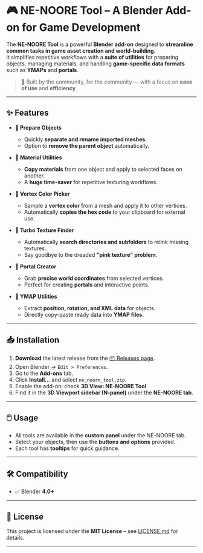 # 🎮 NE-NOORE Tool – A Blender Add-on for Game Development  

The **NE-NOORE Tool** is a powerful **Blender add-on** designed to **streamline common tasks in game asset creation and world-building**.  
It simplifies repetitive workflows with a **suite of utilities** for preparing objects, managing materials, and handling **game-specific data formats** such as **YMAPs** and **portals**.  

> 🚀 Built by the community, for the community — with a focus on **ease of use** and **efficiency**.  

---

## ✨ Features  

- **🔹 Prepare Objects**  
  - Quickly **separate and rename imported meshes**.  
  - Option to **remove the parent object** automatically.  

- **🔹 Material Utilities**  
  - **Copy materials** from one object and apply to selected faces on another.  
  - A **huge time-saver** for repetitive texturing workflows.  

- **🔹 Vertex Color Picker**  
  - Sample a **vertex color** from a mesh and apply it to other vertices.  
  - Automatically **copies the hex code** to your clipboard for external use.  

- **🔹 Turbo Texture Finder**  
  - Automatically **search directories and subfolders** to relink missing textures.  
  - Say goodbye to the dreaded **"pink texture" problem**.  

- **🔹 Portal Creator**  
  - Grab **precise world coordinates** from selected vertices.  
  - Perfect for creating **portals** and interactive points.  

- **🔹 YMAP Utilities**  
  - Extract **position, rotation, and XML data** for objects.  
  - Directly copy-paste ready data into **YMAP files**.  

---

## 📥 Installation  

1. **Download** the latest release from the [📦 Releases page](./releases).  
2. Open Blender → `Edit > Preferences`.  
3. Go to the **Add-ons** tab.  
4. Click **Install...** and select `ne_noore_tool.zip`.  
5. Enable the add-on: check **3D View: NE-NOORE Tool**.  
6. Find it in the **3D Viewport sidebar (N-panel)** under the **NE-NOORE tab**.  

---

## 🖱️ Usage  

- All tools are available in the **custom panel** under the NE-NOORE tab.  
- Select your objects, then use the **buttons and options** provided.  
- Each tool has **tooltips** for quick guidance.  

---

## 🛠️ Compatibility  

- ✅ Blender **4.0+**  

---

## 📜 License  

This project is licensed under the **MIT License** – see [LICENSE.md](./LICENSE.md) for details.  

---
